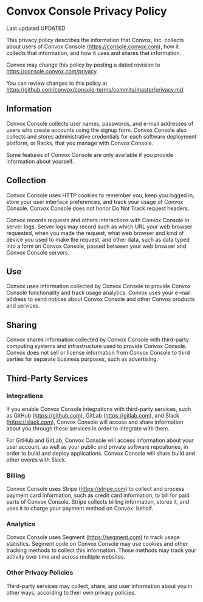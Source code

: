 # Convox Console Privacy Policy

Last updated UPDATED

This privacy policy describes the information that
Convox, Inc. collects about users of Convox Console
(<https://console.convox.com>), how it collects that information,
and how it uses and shares that information.

Convox may change this policy by posting a dated revision to
<https://console.convox.com/privacy>.

You can review changes to this policy at
<https://github.com/convox/console-terms/commits/master/privacy.md>.

## Information

Convox Console collects user names, passwords, and e-mail addresses
of users who create accounts using the signup form.  Convox Console
also collects and stores administrative credentials for each software
deployment platform, or Racks, that you manage with Convox Console.

Some features of Convox Console are only available if you provide
information about yourself.

## Collection

Convox Console uses HTTP cookies to remember you, keep you logged in,
store your user interface preferences, and track your usage of Convox
Console.  Convox Console does not honor Do Not Track request headers.

Convox records requests and others interactions with Convox Console
in server logs.  Server logs may record such as which URL your web
browser requested, when you made the request, what web browser and
kind of device you used to make the request, and other data, such
as data typed into a form on Convox Console, passed between your web
browser and Convox Console servers.

## Use

Convox uses information collected by Convox Console to provide Convox
Console functionality and track usage analytics.  Convox uses your
e-mail address to send notices about Convox Console and other Convox
products and services.

## Sharing

Convox shares information collected by Convox Console with third-party
computing systems and infrastructure used to provide Convox Console.
Convox does not sell or license information from Convox Console to
third parties for separate business purposes, such as advertising.

## Third-Party Services

### Integrations

If you enable Convox Console integrations with third-party services,
such as GitHub (<https://github.com>), GitLab (<https://gitlab.com>),
and Slack (<https://slack.com>), Convox Console will access and share
information about you through those services in order to integrate
with them.

For GitHub and GitLab, Convox Console will access information about
your user account, as well as your public and private software
repositories, in order to build and deploy applications.  Convox
Console will share build and other events with Slack.

### Billing

Convox Console uses Stripe (<https://stripe.com>) to collect and
process payment card information, such as credit card information,
to bill for paid parts of Convox Console.  Stripe collects billing
information, stores it, and uses it to charge your payment method on
Convox' behalf.

### Analytics

Convox Console uses Segment (<https://segment.com>) to track usage
statistics.  Segment code on Convox Console may use cookies and
other tracking methods to collect this information.  Those methods
may track your activity over time and across multiple websites.

### Other Privacy Policies

Third-party services may collect, share, and user information about
you in other ways, according to their own privacy policies.
